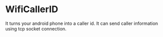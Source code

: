 # WifiCallerID
It turns your android phone into a caller id. It can send caller information using tcp socket connection.
